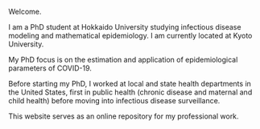 Welcome.

I am a PhD student at Hokkaido University studying infectious disease modeling and mathematical epidemiology. I am currently located at Kyoto University.

My PhD focus is on the estimation and application of epidemiological parameters of COVID-19.

Before starting my PhD, I worked at local and state health departments in the United States, first in public health (chronic disease and maternal and child health) before moving into infectious disease surveillance.

This website serves as an online repository for my professional work.
